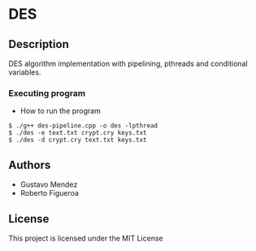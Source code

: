 # DES

## Description

DES algorithm implementation with pipelining, pthreads and conditional variables.

### Executing program

* How to run the program
```
$ ./g++ des-pipeline.cpp -o des -lpthread
$ ./des -e text.txt crypt.cry keys.txt
$ ./des -d crypt.cry text.txt keys.txt
```

## Authors
* Gustavo Mendez
* Roberto Figueroa

## License
This project is licensed under the MIT License
